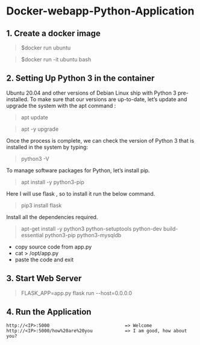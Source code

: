 # Docker-webapp-Python-Application


## 1. Create a docker image 

> $docker run ubuntu

> $docker run -it ubuntu bash


## 2. Setting Up Python 3 in the container

Ubuntu 20.04 and other versions of Debian Linux ship with Python 3 pre-installed. To make sure that our versions are up-to-date, let’s update and upgrade the system with the apt command :

> apt update

> apt -y upgrade


Once the process is complete, we can check the version of Python 3 that is installed in the system by typing:

> python3 -V 



To manage software packages for Python, let’s install pip.

> apt install -y python3-pip


Here I will use flask , so to install it run the below command.

> pip3 install flask


Install all the dependencies required.

> apt-get install -y python3 python-setuptools python-dev build-essential python3-pip python3-mysqldb


* copy source code from app.py
* cat > /opt/app.py
* paste the code and exit



## 3. Start Web Server

> FLASK_APP=app.py flask run --host=0.0.0.0


## 4. Run the Application

```
http://<IP>:5000                            => Welcome
http://<IP>:5000/how%20are%20you            => I am good, how about you?
```








